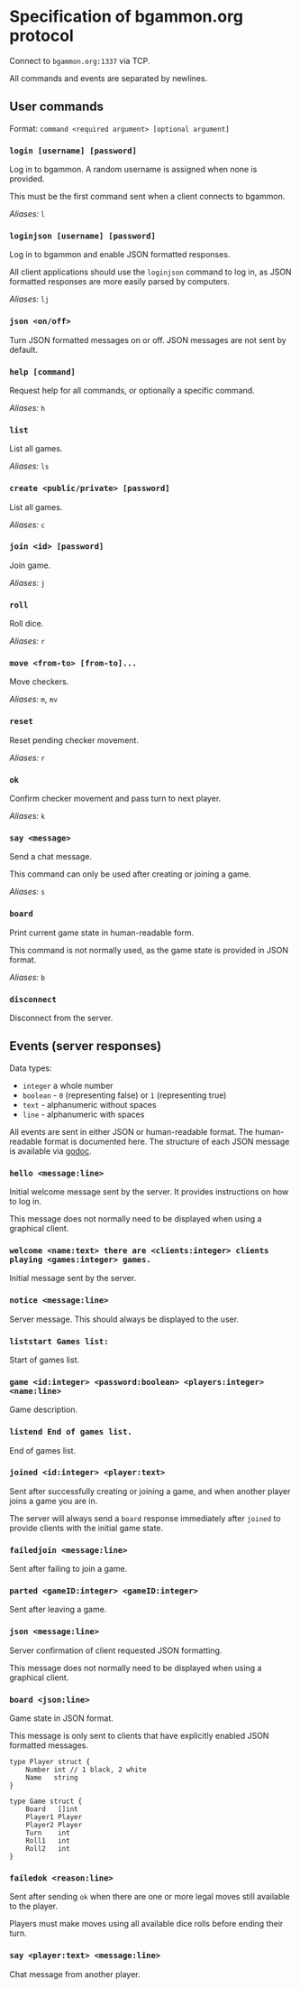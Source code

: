 # Specification of bgammon.org protocol

Connect to `bgammon.org:1337` via TCP.

All commands and events are separated by newlines.

## User commands

Format: `command <required argument> [optional argument]`

### `login [username] [password]`

Log in to bgammon. A random username is assigned when none is provided.

This must be the first command sent when a client connects to bgammon.

*Aliases:* `l`

### `loginjson [username] [password]`

Log in to bgammon and enable JSON formatted responses.

All client applications should use the `loginjson` command to log in, as JSON
formatted responses are more easily parsed by computers.

*Aliases:* `lj`

### `json <on/off>`

Turn JSON formatted messages on or off. JSON messages are not sent by default.

### `help [command]`

Request help for all commands, or optionally a specific command.

*Aliases:* `h`

### `list`

List all games.

*Aliases:* `ls`

### `create <public/private> [password]`

List all games.

*Aliases:* `c`

### `join <id> [password]`

Join game.

*Aliases:* `j`

### `roll`

Roll dice.

*Aliases:* `r`

### `move <from-to> [from-to]...`

Move checkers.

*Aliases:* `m`, `mv`

### `reset`

Reset pending checker movement.

*Aliases:* `r`

### `ok`

Confirm checker movement and pass turn to next player.

*Aliases:* `k`

### `say <message>`

Send a chat message.

This command can only be used after creating or joining a game.

*Aliases:* `s`

### `board`

Print current game state in human-readable form.

This command is not normally used, as the game state is provided in JSON format.

*Aliases:* `b`

### `disconnect`

Disconnect from the server.

## Events (server responses)

Data types:

- `integer` a whole number
- `boolean` - `0` (representing false) or `1` (representing true)
- `text` - alphanumeric without spaces
- `line` - alphanumeric with spaces

All events are sent in either JSON or human-readable format. The human-readable
format is documented here. The structure of each JSON message is available via
[godoc](https://docs.rocket9labs.com/code.rocket9labs.com/tslocum/bgammon/#Event).

### `hello <message:line>`

Initial welcome message sent by the server. It provides instructions on how to log in.

This message does not normally need to be displayed when using a graphical client.

### `welcome <name:text> there are <clients:integer> clients playing <games:integer> games.`

Initial message sent by the server.

### `notice <message:line>`

Server message. This should always be displayed to the user.

### `liststart Games list:`

Start of games list.

### `game <id:integer> <password:boolean> <players:integer> <name:line>`

Game description.

### `listend End of games list.`

End of games list.

### `joined <id:integer> <player:text>`

Sent after successfully creating or joining a game, and when another player
joins a game you are in.

The server will always send a `board` response immediately after `joined` to
provide clients with the initial game state.

### `failedjoin <message:line>`

Sent after failing to join a game.

### `parted <gameID:integer> <gameID:integer>`

Sent after leaving a game.

### `json <message:line>`

Server confirmation of client requested JSON formatting.

This message does not normally need to be displayed when using a graphical client.

### `board <json:line>`

Game state in JSON format.

This message is only sent to clients that have explicitly enabled JSON formatted messages.

```
type Player struct {
	Number int // 1 black, 2 white
	Name   string
}

type Game struct {
    Board   []int
    Player1 Player
    Player2 Player
    Turn    int
    Roll1   int
    Roll2   int
}
```

### `failedok <reason:line>`

Sent after sending `ok` when there are one or more legal moves still available to the player.

Players must make moves using all available dice rolls before ending their turn.

### `say <player:text> <message:line>`

Chat message from another player.

